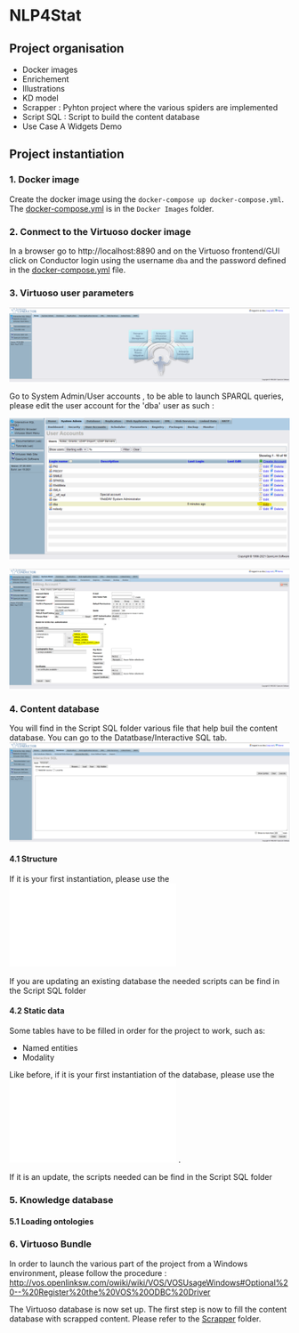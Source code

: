 # NLP4Stat
## Project organisation
- Docker images
- Enrichement
- Illustrations
- KD model
- Scrapper : Pyhton project where the various spiders are implemented
- Script SQL : Script to build the content database
- Use Case A Widgets Demo


## Project instantiation

### 1. Docker image
Create the docker image using the `docker-compose up docker-compose.yml`. The [docker-compose.yml](Docker%20Images/docker-compose.yml) is in the `Docker Images` folder. 

### 2. Conmect to the Virtuoso docker image

In a browser go to http://localhost:8890
and on the Virtuoso frontend/GUI click on Conductor login using the username `dba` and the password defined in the [docker-compose.yml](Docker%20Images/docker-compose.yml) file.

### 3. Virtuoso user parameters

![Virtuoso conductor](/Illustrations/virtuoso_conductor_homepage.PNG)

Go to System Admin/User accounts , to be able to launch SPARQL queries, please edit the user account for the 'dba' user as such :

![Virtuoso User account edit](/Illustrations/virtuoso_conductor_user_account_edit.png)

![Virtuoso User account page](/Illustrations/virtuoso_conductor_user_accounts.PNG)

### 4. Content database

You will find in the Script SQL folder various file that help buil the content database. You can go to the  Datatbase/Interactive SQL tab.
![Virtuoso interactive SQL](/Illustrations/virtuoso_conductor_interactive_SQL.PNG)

#### 4.1 Structure

If it is your first instantiation, please use the ![global script](/Script%20SQL/cdb_global_v1_2021-06-01.sql)

If you are updating an existing database the needed scripts can be find in the Script SQL folder


#### 4.2 Static data

Some tables have to be filled in order for the project to work, such as:
- Named entities
- Modality

Like before, if it is your first instantiation of the database,  please use the ![global script](/Script%20SQL/cdb_global_data_v1_2021-06-01.sql) .

If it is an update, the scripts needed can be find in the Script SQL folder

### 5. Knowledge database

#### 5.1 Loading ontologies

### 6. Virtuoso Bundle
In order to launch the various part of the project from a Windows environment, please follow the procedure : http://vos.openlinksw.com/owiki/wiki/VOS/VOSUsageWindows#Optional%20--%20Register%20the%20VOS%20ODBC%20Driver


The Virtuoso database is now set up. The first step is now to fill the content database with scrapped content. Please refer to the [Scrapper](Scrapper) folder.
